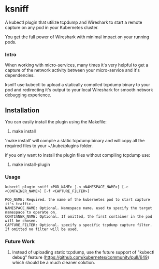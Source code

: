 # ksniff

A kubectl plugin that utilize tcpdump and Wireshark to start a remote capture on any pod in your
 Kubernetes cluster.

You get the full power of Wireshark with minimal impact on your running pods.

### Intro

When working with micro-services, many times it's very helpful to get a capture of the network
activity between your micro-service and it's dependencies.

ksniff use kubectl to upload a statically compiled tcpdump binary to your pod and redirecting it's
output to your local Wireshark for smooth network debugging experience.

## Installation
You can easily install the plugin using the Makefile:

1. make install

'make install' will compile a static tcpdump binary and will copy all the required files to your
~/.kube/plugins folder.
 
 if you only want to install the plugin files without compiling tcpdump use:
 
1. make install-plugin

 
### Usage

    kubectl plugin sniff <POD_NAME> [-n <NAMESPACE_NAME>] [-c <CONTAINER_NAME>] [-f <CAPTURE_FILTER>]
    
    POD_NAME: Required. the name of the kubernetes pod to start capture it's traffic.
    NAMESPACE_NAME: Optional. Namespace name. used to specify the target namespace to operate on.  
    CONTIANER_NAME: Optional. If omitted, the first container in the pod will be chosen.
    CAPTURE_FILTER: Optional. specify a specific tcpdump capture filter. If omitted no filter will be used.

### Future Work
1. Instead of uploading static tcpdump, use the future support of "kubectl debug" feature 
 (https://github.com/kubernetes/community/pull/649) which should be a much cleaner solution.
 
